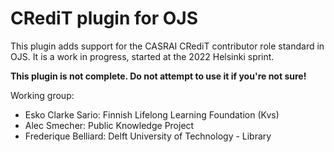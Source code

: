 # CRediT plugin for OJS

This plugin adds support for the CASRAI CRediT contributor role standard in OJS.
It is a work in progress, started at the 2022 Helsinki sprint.

**This plugin is not complete. Do not attempt to use it if you're not sure!**

Working group:

- Esko Clarke Sario: Finnish Lifelong Learning Foundation (Kvs)
- Alec Smecher: Public Knowledge Project
- Frederique Belliard: Delft University of Technology - Library
